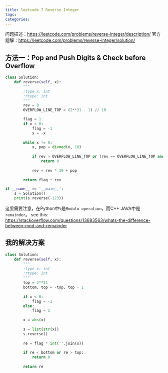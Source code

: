 ```yaml
---
title: leetcode 7 Reverse Integer
tags:
categories:
---
```


问题描述：https://leetcode.com/problems/reverse-integer/description/
官方题解：https://leetcode.com/problems/reverse-integer/solution/

## 方法一：Pop and Push Digits & Check before Overflow
```python
class Solution:
    def reverse(self, x):
        """
        :type x: int
        :rtype: int
        """
        rev = 0
        OVERFLOW_LINE_TOP = (2**31 - 1) // 10

        flag = 1
        if x < 0:
            flag = -1
            x = -x 
        
        while x != 0:
            x, pop = divmod(x, 10)
            
            if rev > OVERFLOW_LINE_TOP or (rev == OVERFLOW_LINE_TOP and ((flag == 1 and pop > 7) or (flag == -1 and pop > 8))):
                return 0
            
            rev = rev * 10 + pop    
            
        return flag * rev

if __name__ == '__main__':
    s = Solution()
    print(s.reverse(-123))
```

这里需要注意，在Python中`%`是`Modulo operation`，而C++ JAVA中是`remainder`。
see this: https://stackoverflow.com/questions/13683563/whats-the-difference-between-mod-and-remainder

## 我的解决方案

```python
class Solution:
    def reverse(self, x):
        """
        :type x: int
        :rtype: int
        """
        top = 2**31
        bottom, top = -top, top - 1      
        
        if x < 0:
            flag = -1
        else:
            flag = 1
            
        x = abs(x)
        
        s = list(str(x))
        s.reverse()
        
        re = flag * int(''.join(s))
        
        if re < bottom or re > top:
            return 0
        
        return re
```